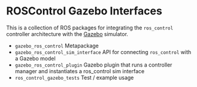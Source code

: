 ROSControl Gazebo Interfaces
============================

This is a collection of ROS packages for integrating the `ros_control`
controller architecture with the [Gazebo](gazebosim.org) simulator. 

 * `gazebo_ros_control` Metapackage
 * `gazebo_ros_control_sim_interface` API for connecting `ros_control` with a Gazebo model
 * `gazebo_ros_control_plugin` Gazebo plugin that runs a controller manager and instantiates a ros_control sim interface
 * `ros_control_gazebo_tests` Test / example usage
